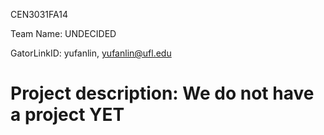 CEN3031FA14

Team Name: UNDECIDED

GatorLinkID: yufanlin, yufanlin@ufl.edu

Project description: We do not have a project YET
===========
